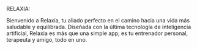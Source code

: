 RELAXIA:

Bienvenido a Relaxia, tu aliado perfecto en el camino hacia una vida más saludable y equilibrada. Diseñada con la última tecnología de inteligencia artificial, Relaxia es más que una simple app; es tu entrenador personal, terapeuta y amigo, todo en uno.